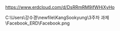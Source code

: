 https://www.erdcloud.com/d/DsRRmRM9ifWHiXyHo

C:\Users\강수경\newfile\KangSookyung\3주차 과제\Facebook_ERD\Facebook.png
